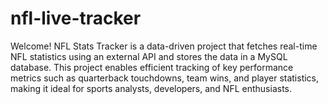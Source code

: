 # nfl-live-tracker

Welcome! NFL Stats Tracker is a data-driven project that fetches real-time NFL statistics using an external API and stores the data in a MySQL database. This project enables efficient tracking of key performance metrics such as quarterback touchdowns, team wins, and player statistics, making it ideal for sports analysts, developers, and NFL enthusiasts.
